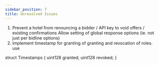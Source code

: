 ```yaml
---
sidebar_position: 7
title: Unresolved Issues
---
```


1. Prevent a hotel from renouncing a bidder / API key to void offers / existing confirmations
Allow setting of global response options (ie. not just per bidline options)
2. Implement timestamp for granting of granting and revocation of roles. use

struct Timestamps {
  uint128 granted;
  uint128 revoked;
}